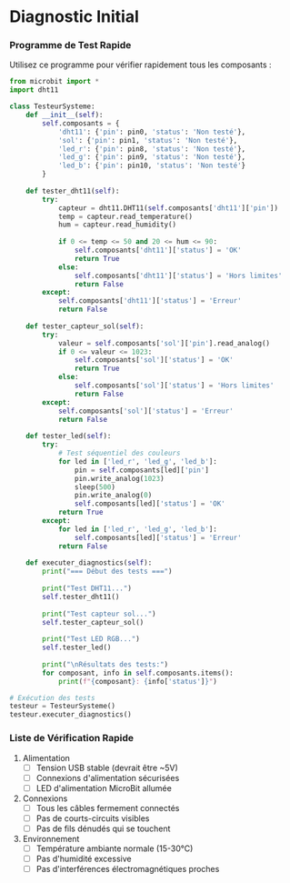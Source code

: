 # Diagnostic Initial

### Programme de Test Rapide
Utilisez ce programme pour vérifier rapidement tous les composants :

```python
from microbit import *
import dht11

class TesteurSysteme:
    def __init__(self):
        self.composants = {
            'dht11': {'pin': pin0, 'status': 'Non testé'},
            'sol': {'pin': pin1, 'status': 'Non testé'},
            'led_r': {'pin': pin8, 'status': 'Non testé'},
            'led_g': {'pin': pin9, 'status': 'Non testé'},
            'led_b': {'pin': pin10, 'status': 'Non testé'}
        }
    
    def tester_dht11(self):
        try:
            capteur = dht11.DHT11(self.composants['dht11']['pin'])
            temp = capteur.read_temperature()
            hum = capteur.read_humidity()
            
            if 0 <= temp <= 50 and 20 <= hum <= 90:
                self.composants['dht11']['status'] = 'OK'
                return True
            else:
                self.composants['dht11']['status'] = 'Hors limites'
                return False
        except:
            self.composants['dht11']['status'] = 'Erreur'
            return False
    
    def tester_capteur_sol(self):
        try:
            valeur = self.composants['sol']['pin'].read_analog()
            if 0 <= valeur <= 1023:
                self.composants['sol']['status'] = 'OK'
                return True
            else:
                self.composants['sol']['status'] = 'Hors limites'
                return False
        except:
            self.composants['sol']['status'] = 'Erreur'
            return False
    
    def tester_led(self):
        try:
            # Test séquentiel des couleurs
            for led in ['led_r', 'led_g', 'led_b']:
                pin = self.composants[led]['pin']
                pin.write_analog(1023)
                sleep(500)
                pin.write_analog(0)
                self.composants[led]['status'] = 'OK'
            return True
        except:
            for led in ['led_r', 'led_g', 'led_b']:
                self.composants[led]['status'] = 'Erreur'
            return False
    
    def executer_diagnostics(self):
        print("=== Début des tests ===")
        
        print("Test DHT11...")
        self.tester_dht11()
        
        print("Test capteur sol...")
        self.tester_capteur_sol()
        
        print("Test LED RGB...")
        self.tester_led()
        
        print("\nRésultats des tests:")
        for composant, info in self.composants.items():
            print(f"{composant}: {info['status']}")

# Exécution des tests
testeur = TesteurSysteme()
testeur.executer_diagnostics()
```

### Liste de Vérification Rapide
1. Alimentation
   - [ ] Tension USB stable (devrait être ~5V)
   - [ ] Connexions d'alimentation sécurisées
   - [ ] LED d'alimentation MicroBit allumée

2. Connexions
   - [ ] Tous les câbles fermement connectés
   - [ ] Pas de courts-circuits visibles
   - [ ] Pas de fils dénudés qui se touchent

3. Environnement
   - [ ] Température ambiante normale (15-30°C)
   - [ ] Pas d'humidité excessive
   - [ ] Pas d'interférences électromagnétiques proches

